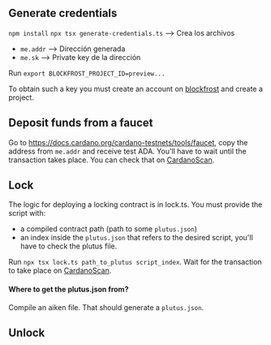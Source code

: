 ## Generate credentials
```npm install```
```npx tsx generate-credentials.ts``` --> Crea los archivos 
* ```me.addr``` --> Dirección generada
* ```me.sk``` --> Private key de la dirección

Run ```export BLOCKFROST_PROJECT_ID=preview...```

To obtain such a key you must create an account on [blockfrost](https://blockfrost.io) and create a project. 

## Deposit funds from a faucet 
Go to https://docs.cardano.org/cardano-testnets/tools/faucet, copy the address from ```me.addr``` and receive test ADA.
You'll have to wait until the transaction takes place. You can check that on [CardanoScan](https://preview.cardanoscan.io/).

## Lock
The logic for deploying a locking contract is in lock.ts. You must provide the script with:
* a compiled contract path (path to some ```plutus.json```)
* an index inside the ```plutus.json``` that refers to the desired script, you'll have to check the plutus file.

Run ```npx tsx lock.ts path_to_plutus script_index```.
Wait for the transaction to take place on [CardanoScan](https://preview.cardanoscan.io/).

#### Where to get the plutus.json from?
Compile an aiken file. That should generate a ```plutus.json```. 

## Unlock


